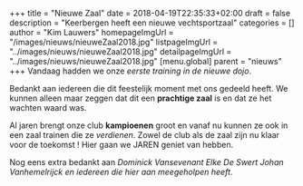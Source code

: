 +++
title = "Nieuwe Zaal"
date = 2018-04-19T22:35:33+02:00
draft = false
description = "Keerbergen heeft een nieuwe vechtsportzaal"
categories = []
author = "Kim Lauwers"
homepageImgUrl = "/images/nieuws/nieuweZaal2018.jpg"
listpageImgUrl = "../images/nieuws/nieuweZaal2018.jpg"
detailpageImgUrl = "../images/nieuws/nieuweZaal2018.jpg"
[menu.global]
    parent = "nieuws"
+++
Vandaag hadden we onze _eerste training in de nieuwe dojo_.

Bedankt aan iedereen die dit feestelijk moment met ons gedeeld heeft. We kunnen alleen maar zeggen dat dit een **prachtige zaal** is en dat ze het wachten waard was.

Al jaren brengt onze club **kampioenen** groot en vanaf nu kunnen ze ook in een zaal trainen die ze _verdienen_. Zowel de club als de zaal zijn nu klaar voor de toekomst !
Hier gaan we JAREN geniet van hebben.

Nog eens extra bedankt aan _Dominick Vansevenant Elke De Swert Johan Vanhemelrijck en iedereen die hier aan meegeholpen heeft_.